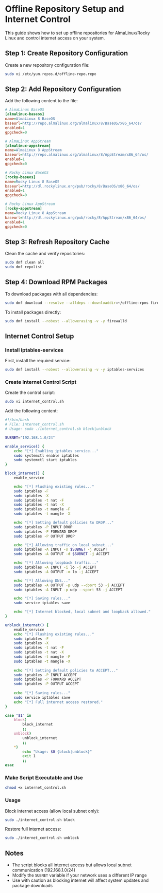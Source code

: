 # Offline Repository Setup and Internet Control

This guide shows how to set up offline repositories for AlmaLinux/Rocky Linux and control internet access on your system.

## Step 1: Create Repository Configuration

Create a new repository configuration file:

```bash
sudo vi /etc/yum.repos.d/offline-repo.repo
```

## Step 2: Add Repository Configuration

Add the following content to the file:

```ini
# AlmaLinux BaseOS
[almalinux-baseos]
name=AlmaLinux 8 BaseOS
baseurl=http://repo.almalinux.org/almalinux/8/BaseOS/x86_64/os/
enabled=1
gpgcheck=0

# AlmaLinux AppStream
[almalinux-appstream]
name=AlmaLinux 8 AppStream
baseurl=http://repo.almalinux.org/almalinux/8/AppStream/x86_64/os/
enabled=1
gpgcheck=0

# Rocky Linux BaseOS
[rocky-baseos]
name=Rocky Linux 8 BaseOS
baseurl=http://dl.rockylinux.org/pub/rocky/8/BaseOS/x86_64/os/
enabled=1
gpgcheck=0

# Rocky Linux AppStream
[rocky-appstream]
name=Rocky Linux 8 AppStream
baseurl=http://dl.rockylinux.org/pub/rocky/8/AppStream/x86_64/os/
enabled=1
gpgcheck=0
```

## Step 3: Refresh Repository Cache

Clean the cache and verify repositories:

```bash
sudo dnf clean all
sudo dnf repolist
```

## Step 4: Download RPM Packages

To download packages with all dependencies:

```bash
sudo dnf download --resolve --alldeps --downloaddir=~/offline-rpms firewalld
```

To install packages directly:

```bash
sudo dnf install --nobest --allowerasing -v -y firewalld
```

## Internet Control Setup

### Install iptables-services

First, install the required service:

```bash
sudo dnf install --nobest --allowerasing -v -y iptables-services
```

### Create Internet Control Script

Create the control script:

```bash
sudo vi internet_control.sh
```

Add the following content:

```bash
#!/bin/bash
# File: internet_control.sh
# Usage: sudo ./internet_control.sh block|unblock

SUBNET="192.168.1.0/24"

enable_service() {
    echo "[*] Enabling iptables service..."
    sudo systemctl enable iptables
    sudo systemctl start iptables
}

block_internet() {
    enable_service

    echo "[*] Flushing existing rules..."
    sudo iptables -F
    sudo iptables -X
    sudo iptables -t nat -F
    sudo iptables -t nat -X
    sudo iptables -t mangle -F
    sudo iptables -t mangle -X

    echo "[*] Setting default policies to DROP..."
    sudo iptables -P INPUT DROP
    sudo iptables -P FORWARD DROP
    sudo iptables -P OUTPUT DROP

    echo "[*] Allowing traffic on local subnet..."
    sudo iptables -A INPUT -s $SUBNET -j ACCEPT
    sudo iptables -A OUTPUT -d $SUBNET -j ACCEPT

    echo "[*] Allowing loopback traffic..."
    sudo iptables -A INPUT -i lo -j ACCEPT
    sudo iptables -A OUTPUT -o lo -j ACCEPT

    echo "[*] Allowing DNS..."
    sudo iptables -A OUTPUT -p udp --dport 53 -j ACCEPT
    sudo iptables -A INPUT -p udp --sport 53 -j ACCEPT

    echo "[*] Saving rules..."
    sudo service iptables save

    echo "[*] Internet blocked, local subnet and loopback allowed."
}

unblock_internet() {
    enable_service
    echo "[*] Flushing existing rules..."
    sudo iptables -F
    sudo iptables -X
    sudo iptables -t nat -F
    sudo iptables -t nat -X
    sudo iptables -t mangle -F
    sudo iptables -t mangle -X
    
    echo "[*] Setting default policies to ACCEPT..."
    sudo iptables -P INPUT ACCEPT
    sudo iptables -P FORWARD ACCEPT
    sudo iptables -P OUTPUT ACCEPT
    
    echo "[*] Saving rules..."
    sudo service iptables save
    echo "[*] Full internet access restored."
}

case "$1" in
    block)
        block_internet
        ;;
    unblock)
        unblock_internet
        ;;
    *)
        echo "Usage: $0 {block|unblock}"
        exit 1
        ;;
esac
```

### Make Script Executable and Use

```bash
chmod +x internet_control.sh
```

### Usage

Block internet access (allow local subnet only):
```bash
sudo ./internet_control.sh block
```

Restore full internet access:
```bash
sudo ./internet_control.sh unblock
```

## Notes

- The script blocks all internet access but allows local subnet communication (192.168.1.0/24)
- Modify the `SUBNET` variable if your network uses a different IP range
- Use with caution as blocking internet will affect system updates and package downloads
